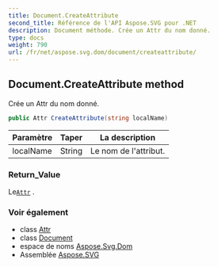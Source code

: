 ```yaml
---
title: Document.CreateAttribute
second_title: Référence de l'API Aspose.SVG pour .NET
description: Document méthode. Crée un Attr du nom donné.
type: docs
weight: 790
url: /fr/net/aspose.svg.dom/document/createattribute/
---
```

## Document.CreateAttribute method

Crée un Attr du nom donné.

```csharp
public Attr CreateAttribute(string localName)
```

| Paramètre | Taper | La description |
| --- | --- | --- |
| localName | String | Le nom de l'attribut. |

### Return_Value

Le[`Attr`](../../attr/) .

### Voir également

* class [Attr](../../attr/)
* class [Document](../)
* espace de noms [Aspose.Svg.Dom](../../document/)
* Assemblée [Aspose.SVG](../../../)


